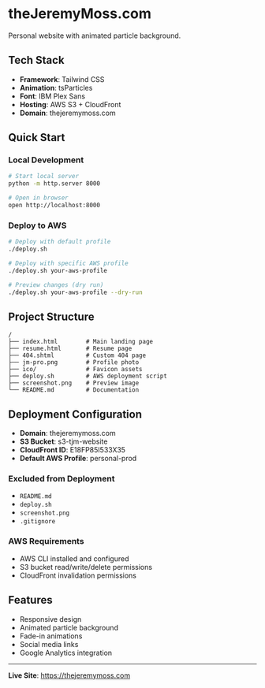 # theJeremyMoss.com

Personal website with animated particle background.

## Tech Stack

- **Framework**: Tailwind CSS
- **Animation**: tsParticles
- **Font**: IBM Plex Sans
- **Hosting**: AWS S3 + CloudFront
- **Domain**: thejeremymoss.com

## Quick Start

### Local Development
```bash
# Start local server
python -m http.server 8000

# Open in browser
open http://localhost:8000
```

### Deploy to AWS
```bash
# Deploy with default profile
./deploy.sh

# Deploy with specific AWS profile
./deploy.sh your-aws-profile

# Preview changes (dry run)
./deploy.sh your-aws-profile --dry-run
```

## Project Structure

```
/
├── index.html        # Main landing page
├── resume.html       # Resume page
├── 404.shtml         # Custom 404 page
├── jm-pro.png        # Profile photo
├── ico/              # Favicon assets
├── deploy.sh         # AWS deployment script
├── screenshot.png    # Preview image
└── README.md         # Documentation
```

## Deployment Configuration

- **Domain**: thejeremymoss.com
- **S3 Bucket**: s3-tjm-website
- **CloudFront ID**: E18FP85I533X35
- **Default AWS Profile**: personal-prod

### Excluded from Deployment
- `README.md`
- `deploy.sh`
- `screenshot.png`
- `.gitignore`

### AWS Requirements
- AWS CLI installed and configured
- S3 bucket read/write/delete permissions
- CloudFront invalidation permissions

## Features

- Responsive design
- Animated particle background
- Fade-in animations
- Social media links
- Google Analytics integration

---

**Live Site**: https://thejeremymoss.com
